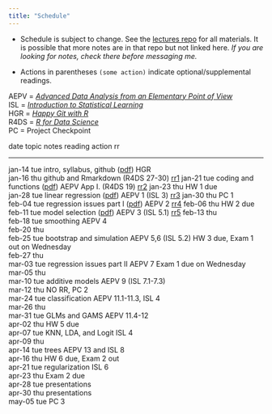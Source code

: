 ```yaml
---
title: "Schedule"
---
```





* Schedule is subject to change. See the [lectures repo](https://github.com/stats-432sp2018/lectures) for all materials. It is possible that more notes are in that repo but not linked here. _If you are looking for notes, check there before messaging me._  

* Actions in parentheses `(some action)` indicate optional/supplemental readings.

AEPV = [_Advanced Data Analysis from an Elementary Point of View_](http://www.stat.cmu.edu/~cshalizi/ADAfaEPoV/ADAfaEPoV.pdf)  
ISL = [_Introduction to Statistical Learning_](http://www-bcf.usc.edu/~gareth/ISL/)  
HGR = [_Happy Git with R_](http://happygitwithr.com/)  
R4DS = [_R for Data Science_](http://r4ds.had.co.nz)  
PC = Project Checkpoint


date         topic                       notes                                                                                           reading                 action                              rr                                                     
-----------  --------------------------  ----------------------------------------------------------------------------------------------  ----------------------  ----------------------------------  -------------------------------------------------------
jan-14 tue   intro, syllabus, github     (<a href=https://raw.githubusercontent.com/stats-432sp2020/lectures/master/lec01.pdf>pdf</a>)   HGR                                                                                                                
jan-16 thu   github and Rmarkdown                                                                                                        (R4DS 27-30)                                                <a href=https://github.com/stats-432sp2020/ic1>rr1</a> 
jan-21 tue   coding and functions        (<a href=https://raw.githubusercontent.com/stats-432sp2020/lectures/master/lec02.pdf>pdf</a>)   AEPV App I. (R4DS 19)                                       <a href=https://github.com/stats-432sp2020/rr2>rr2</a> 
jan-23 thu                                                                                                                                                       HW 1 due                                                                                   
jan-28 tue   linear regression           (<a href=https://raw.githubusercontent.com/stats-432sp2020/lectures/master/lec03.pdf>pdf</a>)   AEPV 1 (ISL 3)                                              <a href=https://github.com/stats-432sp2020/rr3>rr3</a> 
jan-30 thu                                                                                                                                                       PC 1                                                                                       
feb-04 tue   regression issues part I    (<a href=https://raw.githubusercontent.com/stats-432sp2020/lectures/master/lec04.pdf>pdf</a>)   AEPV 2                                                      <a href=https://github.com/stats-432sp2020/rr4>rr4</a> 
feb-06 thu                                                                                                                                                       HW 2 due                                                                                   
feb-11 tue   model selection             (<a href=https://raw.githubusercontent.com/stats-432sp2020/lectures/master/lec05.pdf>pdf</a>)   AEPV 3 (ISL 5.1)                                            <a href=https://github.com/stats-432sp2020/rr5>rr5</a> 
feb-13 thu                                                                                                                                                                                                                                                  
feb-18 tue   smoothing                                                                                                                   AEPV 4                                                                                                             
feb-20 thu                                                                                                                                                                                                                                                  
feb-25 tue   bootstrap and simulation                                                                                                    AEPV 5,6 (ISL 5.2)      HW 3 due, Exam 1 out on Wednesday                                                          
feb-27 thu                                                                                                                                                                                                                                                  
mar-03 tue   regression issues part II                                                                                                   AEPV 7                  Exam 1 due on Wednesday                                                                    
mar-05 thu                                                                                                                                                                                                                                                  
mar-10 tue   additive models                                                                                                             AEPV 9 (ISL 7.1-7.3)                                                                                               
mar-12 thu                                                                                                                                                       NO RR, PC 2                                                                                
mar-24 tue   classification                                                                                                              AEPV 11.1-11.3, ISL 4                                                                                              
mar-26 thu                                                                                                                                                                                                                                                  
mar-31 tue   GLMs and GAMS                                                                                                               AEPV 11.4-12                                                                                                       
apr-02 thu                                                                                                                                                       HW 5 due                                                                                   
apr-07 tue   KNN, LDA, and Logit                                                                                                         ISL 4                                                                                                              
apr-09 thu                                                                                                                                                                                                                                                  
apr-14 tue   trees                                                                                                                       AEPV 13 and ISL 8                                                                                                  
apr-16 thu                                                                                                                                                       HW 6 due, Exam 2 out                                                                       
apr-21 tue   regularization                                                                                                              ISL 6                                                                                                              
apr-23 thu                                                                                                                                                       Exam 2 due                                                                                 
apr-28 tue                                                                                                                                                       presentations                                                                              
apr-30 thu                                                                                                                                                       presentations                                                                              
may-05 tue                                                                                                                                                       PC 3                                                                                       
